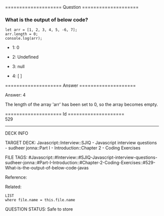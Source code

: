 ==================== Question ====================  

### What is the output of below code?

<!-- codeblock-start -->
<pre><code class="hljs language-javascript"><span class="hljs-keyword">let</span> arr = [<span class="hljs-number">1</span>, <span class="hljs-number">2</span>, <span class="hljs-number">3</span>, <span class="hljs-number">4</span>, <span class="hljs-number">5</span>, -<span class="hljs-number">6</span>, <span class="hljs-number">7</span>];
arr.<span class="hljs-property">length</span> = <span class="hljs-number">0</span>;
<span class="hljs-variable language_">console</span>.<span class="hljs-title function_">log</span>(arr);
</code></pre>
<!-- codeblock-end -->

- 1: 0

- 2: Undefined

- 3: null

- 4: [ ]  

==================== Answer ====================  

Answer: 4

The length of the array 'arr' has been set to 0, so the array becomes empty.

==================== Id ====================  
529

---

DECK INFO

TARGET DECK: Javascript::Interview::SJIQ - Javascript interview questions - sudheer jonna::Part I - Introduction::Chapter 2 - Coding Exercises

FILE TAGS: #Javascript::#Interview::#SJIQ-Javascript-interview-questions-sudheer-jonna::#Part-I-Introduction::#Chapter-2-Coding-Exercises::#529-What-is-the-output-of-below-code-javas

Reference:

Related:

```dataview
LIST
where file.name = this.file.name
```

QUESTION STATUS: Safe to store
